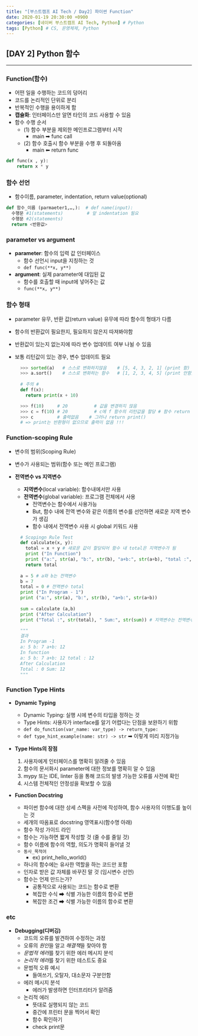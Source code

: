 ```yaml
---
title: "[부스트캠프 AI Tech / Day2] 파이썬 Function"
date: 2020-01-19 20:30:00 +0900
categories: [네이버 부스트캠프 AI Tech, Python] # Python
tags: [Python] # CS, 운영체제, Python
---
```



## **[DAY 2] Python 함수**

---

### Function(함수)

- 어떤 일을 수행하는 코드의 덩어리
- 코드를 논리적인 단위로 분리
- 반복적인 수행을 용이하게 함
- **캡슐화**: 인터페이스만 알면 타인의 코드 사용할 수 있음
- 함수 수행 순서
  - (1) 함수 부분을 제외한 메인프로그램부터 시작
    - main ➡ func call
  - (2) 함수 호출시 함수 부분을 수행 후 되돌아옴
    - main ⬅ return func

```python
def func(x , y):
    return x * y
```

### 함수 선언

- 함수이름, parameter, indentation, return value(optional)

```python
def 함수_이름 (parmaeter1,…,):  # def name(input):
  수행문 #1(statements)         # 앞 indentation 필요
  수행문 #2(statements)
  return <반환값>
```

### parameter vs argument

- **parameter**: 함수의 입력 값 인터페이스
  - 함수 선언시 input을 지칭하는 것
  - `def func(**x, y**)`
- **argument**: 실제 parameter에 대입된 값
  - 함수를 호출할 때 input에 넣어주는 값
  - `func(**x, y**)`

### 함수 형태

- parameter 유무, 반환 값(return value) 유무에 따라 함수의 형태가 다름
- 함수의 반환값이 필요한지, 필요하지 않은지 따져봐야함
- 반환값이 있는지 없는지에 따라 변수 업데이트 여부 나뉠 수 있음
- 보통 리턴값이 있는 경우, 변수 업데이트 필요

  ```python
    >>> sorted(a)   # 스스로 변화하지않음    # [5, 4, 3, 2, 1] (print 함)
    >>> a.sort()    # 스스로 변화하는 함수   # [1, 2, 3, 4, 5] (print 안함)
    
    # 주의 #
    def f(x):
      return print(x + 10)

    >>> f(10)     # 20          # 값을 변경하지 않음
    >>> c = f(10) # 20          # c에 f 함수의 리턴값을 할당 # 함수 return 전에 x+10출력
    >>> c         # 출력없음    # 그러나 return print()
    # => print는 반환형이 없으므로 출력이 없음 !!!
  ```

### Function-scoping Rule

- 변수의 범위(Scoping Rule)
- 변수가 사용되는 범위(함수 또는 메인 프로그램)

- **전역변수 vs 지역변수**
  - **지역변수**(local variable): 함수내에서만 사용
  - **전역변수**(global variable): 프로그램 전체에서 사용
    - 전역변수는 함수에서 사용가능
    - But, 함수 내에 전역 변수와 같은 이름의 변수를 선언하면 새로운 지역 변수가 생김
    - 함수 내에서 전역변수 사용 시 global 키워드 사용

  ```python
    # Scopingn Rule Test
    def calculate(x, y):
      total = x + y # 새로운 값이 할당되어 함수 내 total은 지역변수가 됨
      print ("In Function")
      print ("a:", str(a), "b:", str(b), "a+b:", str(a+b), "total :", str(total))
      return total
    
    a = 5 # a와 b는 전역변수
    b = 7
    total = 0 # 전역변수 total
    print ("In Program - 1")
    print ("a:", str(a), "b:", str(b), "a+b:", str(a+b))
    
    sum = calculate (a,b)
    print ("After Calculation")
    print ("Total :", str(total), " Sum:", str(sum)) # 지역변수는 전역변수에 영향 X

    """
    결과
    In Program -1
    a: 5 b: 7 a+b: 12
    In function
    a: 5 b: 7 a+b: 12 total : 12
    After Calculation
    Total : 0 Sum: 12
    """
  ```

### Function Type Hints

- **Dynamic Typing**
  - Dynamic Typing: 실행 시에 변수의 타입을 정하는 것
  - Type Hints: 사용자가 interface를 알기 어렵다는 단점을 보완하기 위함
  - `def do_function(var_name: var_type) -> return_type:`
  - `def type_hint_example(name: str) -> str` ➡ 이렇게 미리 지정가능

- **Type Hints의 장점**
  1. 사용자에게 인터페이스를 명확히 알려줄 수 있음
  2. 함수의 문서화시 parameter에 대한 정보를 명확히 알 수 있음
  3. mypy 또는 IDE, linter 등을 통해 코드의 발생 가능한 오류를 사전에 확인
  4. 시스템 전체적인 안정성을 확보할 수 있음

- **Function Docstring**

  - 파이썬 함수에 대한 상세 스펙을 사전에 작성하여, 함수 사용자의 이행도를 높이는 것
  - 세개의 따옴표로 docstring 영역표시(함수명 아래)
  - 함수 작성 가이드 라인
  - 함수는 가능하면 짧게 작성할 것 (줄 수를 줄일 것)
  - 함수 이름에 함수의 역할, 의도가 명확히 들어낼 것
  - `동사_목적어`
    - ex) print_hello_world()
  - 하나의 함수에는 유사한 역할을 하는 코드만 포함
  - 인자로 받은 값 자체를 바꾸진 말 것 (임시변수 선언)
  - 함수는 언제 만드는가?
    - 공통적으로 사용되는 코드는 함수로 변환
    - 복잡한 수식 ➡ 식별 가능한 이름의 함수로 변환
    - 복잡한 조건 ➡ 식별 가능한 이름의 함수로 변환

### etc

- **Debugging(디버깅)**
  - 코드의 오류를 발견하여 수정하는 과정
  - 오류의 *원인*을 알고 *해결책*을 찾아야 함
  - *문법적 에러*를 찾기 위한 에러 메시지 분석
  - *논리적 에러*를 찾기 위한 테스트도 중요
  - 문법적 오류 예시
    - 들여쓰기, 오탈자, 대소문자 구분안함
  - 에러 메시지 분석
    - 에러가 발생하면 인터프리터가 알려줌
  - 논리적 에러
    - 뜻대로 실행되지 않는 코드
    - 중간에 프린터 문을 찍어서 확인
    - 함수 확인하기
    - check print문